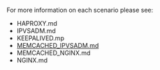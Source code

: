 For more information on each scenario please see:
* HAPROXY.md
* IPVSADM.md
* KEEPALIVED.mp
* [MEMCACHED\_IPVSADM.md](./MEMCACHED_IPVSADM.md)
* MEMCACHED\_NGINX.md
* NGINX.md


